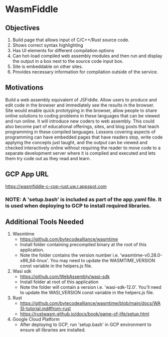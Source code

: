 # WasmFiddle

## Objectives

1. Build page that allows input of C/C++/Rust source code.
2. Shows correct syntax highlighting
3. Has UI elements for different compilation options
4. Can hot-load compiled web assembly modules and then run and display the output in a box next to the source code input box.
5. Site is embeddable on other sites.
6. Provides necessary information for compilation outside of the service.

## Motivations

Build a web assembly equivalent of JSFiddle. Allow users to produce and edit code in the browser and immediately see the results in the browser. Site would enable quick prototyping in the browser, allow people to share online solutions to coding problems in these languages that can be viewed and run online. It will introduce new coders to web assembly. This could also become part of educational offerings, sites, and blog posts that teach programming in these compiled languages. Lessons covering aspects of programming can have embedded pages that have readers stop, write code applying the concepts just taught, and the output can be viewed and checked interactively online without requiring the reader to move code to a separate development server where it is compiled and executed and lets them try code out as they read and learn.

## GCP App URL

https://wasmfiddle-c-cpp-rust.uw.r.appspot.com

### NOTE: A 'setup.bash' is included as part of the app.yaml file. It is used when deploying to GCP to install required libraries.

## Additional Tools Needed

1. Wasmtime
    - https://github.com/bytecodealliance/wasmtime
	- Install folder containing precompiled binary at the root of this application.
	- Note the folder contains the version number i.e. 'wasmtime-v0.28.0-x86_64-linux'. You may need to update the WASMTIME_VERSION const variable in the helpers.js file.
2. Wasi sdk
    - https://github.com/WebAssembly/wasi-sdk
    - Install folder at root of this application
    - Note the folder will contain a version i.e. 'wasi-sdk-12.0'. You'll need to update the WASI_VERSION const variable in the helpers.js file.
3. Rust
    - https://github.com/bytecodealliance/wasmtime/blob/main/docs/WASI-tutorial.md#from-rust
    - https://rustwasm.github.io/docs/book/game-of-life/setup.html
4. Google Cloud Platform
    - After deploying to GCP, run 'setup.bash' in GCP environment to ensure all libraries are installed.
